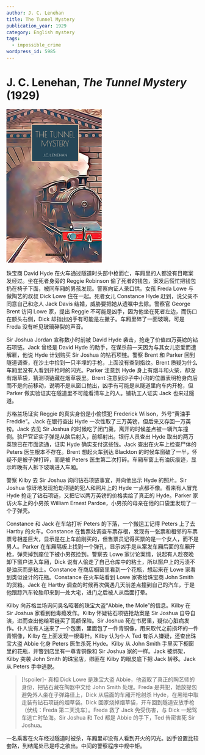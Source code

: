 ```yaml
---
author: J. C. Lenehan
title: The Tunnel Mystery
publication_year: 1929
category: English mystery
tags:
  - impossible_crime
wordpress_id: 5985
---
```


# J. C. Lenehan, <i>The Tunnel Mystery</i> (1929)

<img src=images/1929_cover.jpg width=250/>

珠宝商 David Hyde 在火车通过隧道时头部中枪而亡，车厢里的人都没有目睹案发经过。坐在死者身旁的 Reggie Robinson 偷了死者的钱包，案发后慌忙把钱包扔在椅子下面，被同车厢的男孩发现。警察向证人录口供。女孩 Freda Lowe 与做陶艺的叔叔 Dick Lowe 住在一起。死者女儿 Constance Hyde 赶到，说父亲不同意自己和恋人 Jack Davis 结婚，威胁要把她从遗嘱中去除。警察官 George Brent 访问 Lowe 家，提出 Reggie 不可能是凶手，因为他坐在死者左边，而伤口在额头右侧，Dick 却指出凶手有可能是左撇子。车厢里碎了一面玻璃，可是 Freda 没有听见玻璃碎裂的声音。

Sir Joshua Jordan 宣称数小时前被 David Hyde 袭击，抢走了价值四万英镑的钻石项链。Jack 曾经是 David Hyde 的助手，在谋杀前一天因为与其女儿恋爱而遭解雇，他说 Hyde 计划购买 Sir Joshua 的钻石项链。警察 Brent 和 Parker 回到隧道调查，在沙土中捡到一只半埋的手枪，上面没有查到指纹。Brent 质疑为什么车厢里没有人看到开枪时的闪光。Parker 注意到 Hyde 身上有烟斗和火柴，却没有烟草袋，猜测项链藏在烟草袋里。Brent 注意到沙子中小沟的位置表明枪身向后而不是向前移动，说明不是从窗口抛出，凶手有可能是从隧道里向车内开枪，但 Parker 做实验证实在隧道里不可能看清车上的人。铺轨工人证实 Jack 也来过隧道。

苏格兰场证实 Reggie 的真实身份是小偷惯犯 Frederick Wilson，外号“黄油手 Freddie”。Jack 在银行查出 Hyde 一次性取了三万英镑，但后来又存回一万英镑。Jack 去见 Sir Joshua 的时候吃了闭门羹，离开的时候差点被一辆汽车撞倒。验尸官证实子弹是从脑后射入，前额射出。银行人员查出 Hyde 取出的两万英镑已在市面流通，证实 Hyde 确实支付这些钱。Jack 查出在火车上检查尸体的 Peters 医生根本不存在。Brent 想起火车到达 Blackton 的时候车窗破了一半，怀疑不是被子弹打碎，而是被 Peters 医生第二次打碎。车厢车窗上有油灰痕迹，显示昨晚有人拆下玻璃进入车厢。

警察 Kilby 去 Sir Joshua 询问钻石项链事宜，并向他出示 Hyde 的照片。Sir Joshua 惊讶地发现抢劫项链的犯人和照片上的 Hyde 一点都不像。看来有人冒充 Hyde 抢走了钻石项链，又把它以两万英镑的价格卖给了真正的 Hyde。Parker 家访火车上的小男孩 William Ernest Pardoe，小男孩的母亲在他的口袋里发现了一个子弹壳。

Constance 和 Jack 在车站打听 Peters 的下落，一个搬运工记得 Peters 上了去 Hartby 的火车。Constance 在售票处调查车票存根，发现有一张票和相邻的车票票号相差巨大，显示是在上车前刚买的，但售票员记得买票的是一个女人，而不是男人。Parker 在车厢隔板上找到一个弹孔，显示凶手是从案发车厢后面的车厢开枪，弹壳掉到座位下被小男孩捡到。警察去 Lowe 家讨论案情，说起有人趁夜晚卸下窗户进入车厢，Dick 说有人偷走了自己仓库中的粘土，所以窗户上的污渍不是油灰而是粘土。Constance 在商店橱窗里看到一个花瓶，想起来在 Lowe 家看到类似设计的花瓶。Constance 在火车站看到 Lowe 家寄给珠宝商 John Smith 的货箱。Jack 在 Hartby 调查的时候再次偶遇几天前差点撞到自己的汽车，于是他跟踪汽车轮胎印来到一处大宅，进门之后被人从后面打晕。

Kilby 向苏格兰场询问臭名昭著的珠宝大盗“Abbie, the Mole”的信息。Kilby 在 Sir Joshua  家看到他毒瘾发作。Kilby 怀疑钻石项链抢劫案是 Sir Joshua 自导自演，进而查出他给项链买了高额保险。Sir Joshua 死在书房里，疑似心脏病发作。仆人说有人送来了一个包裹，里面包了一件青铜像，用来取代之前损坏的一件青铜像，Kilby 在上面发现一根毒针。Kilby 认为仆人 Ted 有杀人嫌疑，还查出珠宝大盗 Abbie 化身 Peters 医生杀死 Hyde。Kilby 从 John Smith 手里买下橱窗里的花瓶，并瞥到店里有一尊青铜像和 Sir Joshua 家的一样。Jack 被绑架，Kilby 突袭 John Smith 的珠宝店，绑匪在 Kilby 的眼皮底下把 Jack 转移。Jack 从 Peters 手中逃脱。

> [!spoiler]- 真相
> Dick Lowe 是珠宝大盗 Abbie，他盗取了真正的陶艺师的身份，把钻石藏在陶器中交给 John Smith 处理。Freda 是共犯，她放提包避免外人坐在子弹路径上，Dick 从后面的车厢开枪射杀 Hyde，在黑暗中取走装有钻石项链的烟草袋。Dick 回家烧掉烟草袋，开车回到隧道安放手枪（伏线：Freda 第二天洗车）。Freda 救了 Jack 免受伤害，与 Dick 一起驾车逃亡时坠海。Sir Joshua 和 Ted 都是 Abbie 的手下，Ted 告密害死 Sir Joshua。

一名乘客在火车经过隧道时被杀，车厢里却没有人看到开火的闪光。凶手设置比较套路，到结尾处已是呼之欲出。中间的警察程序中规中矩。